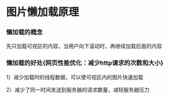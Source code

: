 #  图片懒加载原理

### 懒加载的概念

先只加载可视区的内容，当用户向下滚动时，再继续加载后面的内容

### 懒加载的好处{网页性能优化：减少http请求的次数和大小}

1）减少加载时的线程数据，可以使可视区内的图片快速加载

2）减少了同一时间发送到服务器的请求数量，减轻服务器压力